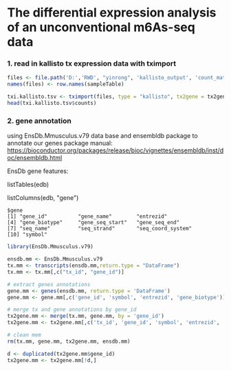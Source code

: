 The differential expression analysis of an unconventional m6As-seq data
=================

### 1. read in kallisto tx expression data with tximport

```R
files <- file.path('D:','RWD', "yinrong", 'kallisto_output', 'count_matrix', row.names(sampleTable), "abundance_mod.tsv")
names(files) <- row.names(sampleTable)

txi.kallisto.tsv <- tximport(files, type = "kallisto", tx2gene = tx2gene.mm)
head(txi.kallisto.tsv$counts)
```
### 2. gene annotation

using EnsDb.Mmusculus.v79 data base and ensembldb package to annotate our genes
package manual: https://bioconductor.org/packages/release/bioc/vignettes/ensembldb/inst/doc/ensembldb.html

EnsDb gene features:

listTables(edb)

listColumns(edb, "gene")
```
$gene
[1] "gene_id"          "gene_name"        "entrezid"        
[4] "gene_biotype"     "gene_seq_start"   "gene_seq_end"    
[7] "seq_name"         "seq_strand"       "seq_coord_system"
[10] "symbol"
```

```R
library(EnsDb.Mmusculus.v79)

ensdb.mm <- EnsDb.Mmusculus.v79
tx.mm <- transcripts(ensdb.mm,return.type = "DataFrame")
tx.mm <- tx.mm[,c("tx_id", "gene_id")]

# extract genes annotations
gene.mm <- genes(ensdb.mm, return.type = 'DataFrame')
gene.mm <- gene.mm[,c('gene_id', 'symbol', 'entrezid', 'gene_biotype')]

# merge tx and gene annotations by gene_id
tx2gene.mm <- merge(tx.mm, gene.mm, by = 'gene_id')
tx2gene.mm <- tx2gene.mm[,c('tx_id', 'gene_id', 'symbol', 'entrezid', 'gene_biotype')]

# clean mem
rm(tx.mm, gene.mm, tx2gene.mm, ensdb.mm)

d <- duplicated(tx2gene.mm$gene_id)
tx2gene.mm <- tx2gene.mm[!d,]
```

